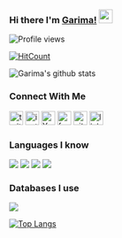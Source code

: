 ### Hi there I'm [Garima!](https://github.com/Garima-sharma814) <img src="https://media.giphy.com/media/hvRJCLFzcasrR4ia7z/giphy.gif" width="25px"></a>

![Profile views](https://gpvc.arturio.dev/Garima-sharma814)

[![HitCount](http://hits.dwyl.com/Garima-sharma814/{project}.svg)](http://hits.dwyl.com/Garima-sharma814/{project})


![Garima's github stats](https://github-readme-stats.vercel.app/api?username=Garima-sharma814&show_icons=true)



### Connect With Me 
[<img src='https://cdn.jsdelivr.net/npm/simple-icons@3.0.1/icons/twitter.svg' alt='twitter' height='25'>](https://twitter.com/garimavatss) 
[<img src='https://cdn.jsdelivr.net/npm/simple-icons@3.0.1/icons/instagram.svg' alt='instagram' height='25'>](https://www.instagram.com/garima.vatss/?r=nametag) 
[<img src='https://cdn.jsdelivr.net/npm/simple-icons@3.0.1/icons/youtube.svg' alt='YouTube' height='25'>](https://www.youtube.com/channel/UCheHxaUY0R5NWDDXLa5siWQ?view_as=subscriber) 
[<img src='https://cdn.jsdelivr.net/npm/simple-icons@3.0.1/icons/facebook.svg' alt='facebook' height='25'>](https://m.me/garima.vats.143) 
[<img src='https://cdn.jsdelivr.net/npm/simple-icons@3.0.1/icons/github.svg' alt='github' height='25'>](https://github.com/Garima-sharma814) 
[<img src='https://simpleicons.org/icons/linkedin.svg' alt='linkedin' height='25'>](https://www.linkedin.com/in/garima-sharma-6621701b3) 

### Languages I know 
<img src="https://img.shields.io/badge/python%20-%2314354C.svg?&style=for-the-badge&logo=python&logoColor=white"/> 
<img src="https://img.shields.io/badge/c%20-%2300599C.svg?&style=for-the-badge&logo=c&logoColor=white"/> 
<img src="https://img.shields.io/badge/c++%20-%2300599C.svg?&style=for-the-badge&logo=c%2B%2B&ogoColor=white"/> 
<img src="https://img.shields.io/badge/java-%23ED8B00.svg?&style=for-the-badge&logo=java&logoColor=white"/> 

### Databases I use
<img src="https://img.shields.io/badge/mysql-%2300f.svg?&style=for-the-badge&logo=mysql&logoColor=white"/>


[![Top Langs](https://github-readme-stats.vercel.app/api/top-langs/?username=Garima-sharma814)](https://github.com/Garima-sharma814/github-readme-stats)
